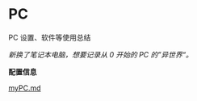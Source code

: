 # PC

PC 设置、软件等使用总结

*新换了笔记本电脑，想要记录从 0 开始的 PC 的”异世界“。*

**配置信息**

[myPC.md](https://github.com/desire-hxh/PC/blob/main/myPC.md)
